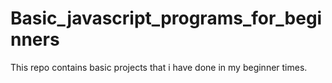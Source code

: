 # Basic_javascript_programs_for_beginners
This repo contains basic projects that i have done in my beginner times.
